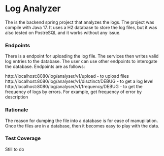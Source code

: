 # Log Analyzer
 
The is the backend spring project that analyzes the logs. The project was compile with Java 17. It uses a H2 database to store the log files, but it was
also tested on PostreSQL and it works without any issue.

### Endpoints
There is a endpoint for uploading the log file. The services then writes valid log entries to the database. The user can use other endpoints to interogate the database. Endpoints are as follows:

http://localhost:8080/log/analyser/v1/upload - to upload files
http://localhost:8080/log/analyser/v1/disctinct/DEBUG - to get a log level
http://localhost:8080/log/analyser/v1/frequency/DEBUG - to get the frequency of logs by errors. For example, get frequency of error by description

### Rationale
The reason for dumping the file into a database is for ease of manupilation. Once the files are in a database, then it becomes easy to play with 
the data.



### Test Coverage
Still to do

